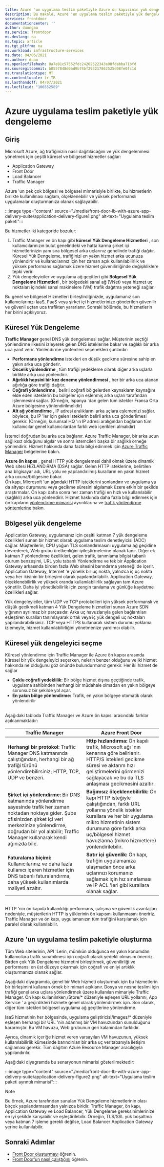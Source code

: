 ```yaml
---
title: Azure 'un uygulama teslim paketiyle Azure ön kapısının yük dengelemesi | Microsoft Docs
description: Bu makale, Azure 'un uygulama teslim paketiyle yük dengelemeyi nasıl önerdiği hakkında bilgi edinmenize yardımcı olur
services: frontdoor
documentationcenter: ''
author: duongau
ms.service: frontdoor
ms.devlang: na
ms.topic: article
ms.tgt_pltfrm: na
ms.workload: infrastructure-services
ms.date: 04/06/2021
ms.author: duau
ms.openlocfilehash: 0a7e81c57552fdc24262522343a08fdabba71bfd
ms.sourcegitcommit: b0557848d0ad9b74bf293217862525d08fe0fc1d
ms.translationtype: MT
ms.contentlocale: tr-TR
ms.lasthandoff: 04/07/2021
ms.locfileid: "106552589"
---
```

# <a name="load-balancing-with-azures-application-delivery-suite"></a>Azure uygulama teslim paketiyle yük dengeleme

## <a name="introduction"></a>Giriş
Microsoft Azure, ağ trafiğinizin nasıl dağıtılacağını ve yük dengelenmesi yönetmek için çeşitli küresel ve bölgesel hizmetler sağlar: 

* Application Gateway
* Front Door 
* Load Balancer  
* Traffic Manager

Azure 'un pek çok bölgesi ve bölgesel mimarisiyle birlikte, bu hizmetlerin birlikte kullanılması sağlam, ölçeklenebilir ve yüksek performanslı uygulamalar oluşturmanıza olanak sağlayabilir.

:::image type="content" source="./media/front-door-lb-with-azure-app-delivery-suite/application-delivery-figure1.png" alt-text="Uygulama teslim paketi":::
 
Bu hizmetler iki kategoride bozulur:
1. Traffic Manager ve ön kapı gibi **küresel Yük Dengeleme Hizmetleri** , son kullanıcılarınızın bulut genelindeki ve hatta karma şirket içi hizmetlerinizin yanı sıra bölgesel arka uçlarınız genelinde trafiği dağıtır. Küresel Yük Dengeleme, trafiğinizi en yakın hizmet arka ucunuza yönlendirir ve kullanıcılarınız için her zaman açık kullanılabilirlik ve yüksek performans sağlamak üzere hizmet güvenilirliğinde değişikliklere tepki verir. 
1. Yük dengeleyiciler ve uygulama ağ geçitleri gibi **Bölgesel Yük Dengeleme Hizmetleri** , bir bölgedeki sanal ağ (VNet) veya hizmet uç noktaları içindeki sanal makinelere (VM) trafik dağıtma yeteneği sağlar.

Bu genel ve bölgesel Hizmetleri birleştirdiğinizde, uygulamanız son kullanıcılarınızı IaaS, PaaS veya şirket içi hizmetlerinize gönderilen güvenilir ve güvenli uçtan uca trafikten yararlanır. Sonraki bölümde, bu hizmetlerin her birini açıklıyoruz.

## <a name="global-load-balancing"></a>Küresel Yük Dengeleme
**Traffic Manager** genel DNS yük dengelemesi sağlar. Müşterinin seçtiği yönlendirme ilkesini izleyerek gelen DNS isteklerine bakar ve sağlıklı bir arka uca yanıt verir. Yönlendirme yöntemleri seçenekleri şunlardır:
- **Performans yönlendirme** istekleri en düşük gecikme süresine sahip en yakın arka uca gönderir.
- **Öncelik yönlendirme** , tüm trafiği yedekleme olarak diğer arka uçlarla birlikte arka uca yönlendirir.
- **Ağırlıklı hepsini bir kez deneme yönlendirmesi** , her bir arka uca atanan ağırlığa göre trafiği dağıtır.
- **Coğrafi yönlendirme** , belirli coğrafi bölgelerden kaynakların kaynağını elde eden isteklerin bu bölgeler için eşlenmiş arka uçları tarafından işlenmesini sağlar. (Örneğin, Ispanya 'dan gelen tüm istekler Fransa Orta Azure bölgesine yönlendirilmelidir)
- **Alt ağ yönlendirme** , IP adresi aralıklarını arka uçlara eşlemenizi sağlar. böylece, bu IP 'ler için gelen isteklerin belirli arka uca gönderilmesi gerekir. (Örneğin, kurumsal HQ 'ın IP adresi aralığından bağlanan tüm kullanıcılar genel kullanıcılardan farklı web içerikleri almalıdır)

İstemci doğrudan bu arka uca bağlanır. Azure Traffic Manager, bir arka ucun sağlıksız olduğunu algılar ve sonra istemcileri başka bir sağlıklı örneğe yönlendirir. Hizmet hakkında daha fazla bilgi edinmek için [Azure Traffic Manager](../traffic-manager/traffic-manager-overview.md) belgelerine bakın.

**Azure ön kapısı** , genel HTTP yük dengelemesi dahil olmak üzere dinamik Web sitesi HıZLANDıRMA (DSA) sağlar.  Gelen HTTP isteklerine, belirtilen ana bilgisayar adı, URL yolu ve yapılandırılmış kuralların en yakın hizmet arka ucuna/bölgesine bakar.  
Ön kapı, Microsoft 'un ağındaki HTTP isteklerini sonlandırır ve uygulama ya da altyapı durumunu veya gecikme süresini algılamak üzere etkin bir şekilde araştırmalar.  Ön kapı daha sonra her zaman trafiği en hızlı ve kullanılabilir (sağlıklı) arka uca yönlendirir. Hizmet hakkında daha fazla bilgi edinmek için ön kapıların [yönlendirme mimarisi](front-door-routing-architecture.md) ayrıntılarına ve [trafik yönlendirme yöntemlerine](front-door-routing-methods.md) bakın.

## <a name="regional-load-balancing"></a>Bölgesel yük dengeleme
Application Gateway, uygulamanız için çeşitli katman 7 yük dengeleme özellikleri sunan bir hizmet olarak uygulama teslim denetleyicisi (ADC) sağlar. Müşterilerin, CPU yoğun TLS sonlandırmasını uygulama ağ geçidine devrederek, Web grubu üretkenliğini iyileştirmelerine olanak tanır. Diğer ek katman 7 yönlendirme özellikleri, gelen trafik, tanımlama bilgisi tabanlı oturum benzeşimi, URL yolu tabanlı Yönlendirme ve tek bir Application Gateway arkasında birden fazla Web sitesini barındırma yeteneği de içerir. Application Gateway, Internet 'e yönelik bir uç nokta, yalnızca iç uç nokta veya her ikisinin bir birleşimi olarak yapılandırılabilir. Application Gateway, ölçeklenebilirlik ve yüksek oranda kullanılabilirlik sağlayan tam Azure yönetilir. Daha iyi yönetilebilirlik için zengin tanılama ve günlüğe kaydetme özellikleri sağlar.

Yük dengeleyiciler, tüm UDP ve TCP protokolleri için yüksek performanslı ve düşük gecikmeli katman 4 Yük Dengeleme hizmetleri sunan Azure SDN yığınının ayrılmaz bir parçasıdır. Arka uç havuzlarıyla gelen bağlantıları eşleştiren kuralları tanımlayarak ortak veya iç yük dengeli uç noktaları yapılandırabilirsiniz. TCP veya HTTPS kullanarak sistem durumu yoklama izlemeyle, hizmet kullanılabilirliğini yönetmenize yardımcı olabilir.

## <a name="choosing-a-global-load-balancer"></a>Küresel yük dengeleyici seçme
Küresel yönlendirme için Traffic Manager ile Azure ön kapısı arasında küresel bir yük dengeleyici seçerken, nelerin benzer olduğunu ve iki hizmet hakkında ne olduğunu göz önünde bulundurmanız gerekir.   Her iki hizmet de sağlar
- **Çoklu coğrafi yedeklilik:** Bir bölge hizmet dışına geçtiğinde trafik, uygulama sahibinden herhangi bir müdahale olmadan en yakın bölgeye sorunsuz bir şekilde yol açar.
- **En yakın bölge yönlendirme:** Trafik, en yakın bölgeye otomatik olarak yönlendirilir

</br>Aşağıdaki tabloda Traffic Manager ve Azure ön kapısı arasındaki farklar açıklanmaktadır:</br>

| Traffic Manager | Azure Front Door |
| --------------- | ------------------------ |
|**Herhangi bir protokol:** Traffic Manager DNS katmanında çalıştığından, herhangi bir ağ trafiği türünü yönlendirebilirsiniz; HTTP, TCP, UDP ve benzeri. | **Http hızlandırma:** Ön kapılı trafik, Microsoft ağı 'nın kenarına göre belirlenir. HTTP/S istekleri gecikme süresi ve aktarım hızı geliştirmelerini görmenizi sağlayacak ve bu da TLS anlaşması gecikmesini azaltır.|
|**Şirket içi yönlendirme:** Bir DNS katmanında yönlendirme sayesinde trafik her zaman noktadan noktaya gider.  Şube ofisinizden şirket içi veri merkezinize yönlendirme, doğrudan bir yol alabilir; Traffic Manager kullanarak kendi ağınızda bile. | **Bağımsız ölçeklenebilirlik:** Ön kapı HTTP isteğiyle çalıştığından, farklı URL yollarına yönelik istekler kurallara ve her bir uygulama mikro hizmetinin sistem durumuna göre farklı arka uç/bölgesel hizmet havuzlarına (mikro hizmetlere) yönlendirilebilir.|
|**Faturalama biçimi:** Kullanıcılarınız ve daha fazla kullanıcı içeren hizmetler için DNS tabanlı faturalandırma, daha yüksek kullanımlarda maliyeti azaltır. |**Satır içi güvenlik:** Ön kapı, trafiğin uygulamanıza ulaşmadan önce arka uçlarınızı korumanızı sağlamak için hız sınırlaması ve IP ACL 'leri gibi kurallara olanak sağlar. 

</br>HTTP 'nin ön kapıda kullanıldığı performans, çalışma ve güvenlik avantajları nedeniyle, müşterilerin HTTP iş yüklerinin ön kapısını kullanmasını öneririz. Traffic Manager ve ön kapı, uygulamanızın tüm trafiğini karşılamak için paralel olarak kullanılabilir. 

## <a name="building-with-azures-application-delivery-suite"></a>Azure 'un uygulama teslim paketiyle oluşturma 
Tüm Web sitelerinin, API 'Lerin, mümkün olduğunca en yakın konumdan kullanıcılara trafik sunabilmesi için coğrafi olarak yedekli olmasını öneririz.  Birden çok Yük Dengeleme hizmetini birleştirmek, güvenilirliği ve performansı en üst düzeye çıkarmak için coğrafi ve en iyi artıklık oluşturmanıza olanak sağlar.

Aşağıdaki diyagramda, genel bir Web hizmeti oluşturmak için bu hizmetlerin bir birleşimini kullanan örnek bir mimari açıklanır. Dosya ve nesne teslimi için trafiği genel arka uçlara yönlendirmek üzere kullanılan mimariyle Traffic Manager. Ön kapı kullanılırken,/Store/* düzeniyle eşleşen URL yollarını, App Service ' a geçirdikleri hizmete genel olarak yönlendirmek için. Son olarak, diğer tüm istekleri bölgesel uygulama ağ geçitlerine yönlendirme.

IaaS hizmetinin her bölgesinde, uygulama geliştiricisi/images/* düzeniyle eşleşen herhangi bir URL 'nin adanmış bir VM havuzundan sunulduğunu kararmıştır. Bu VM havuzu, Web grubunun geri kalanından farklıdır.

Ayrıca, dinamik içeriğe hizmet veren varsayılan VM havuzunun, yüksek kullanılabilirlik kümesinde barındırılan bir arka uç veritabanıyla iletişim sağlaması gerekir. Tüm dağıtım Azure Resource Manager aracılığıyla yapılandırılır.

Aşağıdaki diyagramda bu senaryonun mimarisi gösterilmektedir:

:::image type="content" source="./media/front-door-lb-with-azure-app-delivery-suite/application-delivery-figure2.png" alt-text="Uygulama teslim paketi ayrıntılı mimarisi":::

> [!NOTE]
> Bu örnek, Azure tarafından sunulan Yük Dengeleme hizmetlerinin olası birçok yapılandırmasından yalnızca biridir. Traffic Manager, ön kapı, Application Gateway ve Load Balancer, Yük Dengeleme gereksinimlerinize en iyi şekilde karışabilir ve eşleştirilebilir. Örneğin, TLS/SSL yük boşaltma veya katman 7 işleme gerekli değilse, Load Balancer Application Gateway yerine kullanılabilir.

## <a name="next-steps"></a>Sonraki Adımlar

- [Front Door oluşturmayı](quickstart-create-front-door.md) öğrenin.
- [Front Door’un nasıl çalıştığını](front-door-routing-architecture.md) öğrenin.
